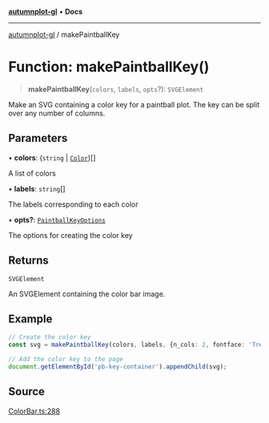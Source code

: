 [**autumnplot-gl**](../index.md) • **Docs**

***

[autumnplot-gl](../globals.md) / makePaintballKey

# Function: makePaintballKey()

> **makePaintballKey**(`colors`, `labels`, `opts`?): `SVGElement`

Make an SVG containing a color key for a paintball plot. The key can be split over any number of columns.

## Parameters

• **colors**: (`string` \| [`Color`](../interfaces/Color.md))[]

A list of colors

• **labels**: `string`[]

The labels corresponding to each color

• **opts?**: [`PaintballKeyOptions`](../interfaces/PaintballKeyOptions.md)

The options for creating the color key

## Returns

`SVGElement`

An SVGElement containing the color bar image.

## Example

```ts
// Create the color key
const svg = makePaintballKey(colors, labels, {n_cols: 2, fontface: 'Trebuchet MS'});

// Add the color key to the page
document.getElementById('pb-key-container').appendChild(svg);
```

## Source

[ColorBar.ts:288](https://github.com/tsupinie/autumnplot-gl/blob/7275cfd3c408281ebdf9877f1a2a5b354d6cd87f/src/ColorBar.ts#L288)
